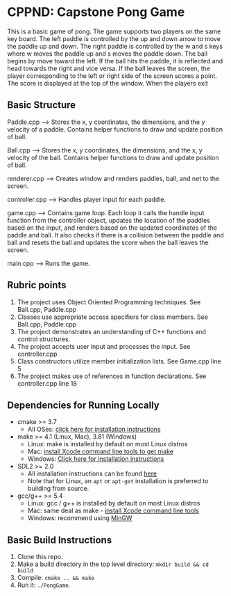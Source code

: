 # CPPND: Capstone Pong Game

This is a basic game of pong. The game supports two players on the same key board. The left paddle is controlled by the up and down arrow to move the paddle up and down. The right paddle is controlled by the w and s keys where w moves the paddle up and s moves the paddle down. The ball begins by move toward the left. If the ball hits the paddle, it is reflected and head towards the right and vice versa. If the ball leaves the screen, the player corresponding to the left or right side of the screen scores a point. The score is displayed at the top of the window. When the players exit

## Basic Structure
Paddle.cpp --> Stores the x, y coordinates, the dimensions, and the y velocity of a paddle. Contains helper functions to draw and update position of ball.

Ball.cpp --> Stores the x, y coordinates, the dimensions, and the x, y velocity of the ball. Contains helper functions to draw and update position of ball.

renderer.cpp --> Creates window and renders paddles, ball, and net to the screen.

controller.cpp --> Handles player input for each paddle.

game.cpp --> Contains game loop. Each loop it calls the handle input function from the controller object, updates the location of the paddles based on the input, and 
renders based on the updated coordinates of the paddle and ball. It also checks if there is a collision between the paddle and ball and resets the ball and updates the score when the ball leaves the screen.

main.cpp --> Runs the game.

## Rubric points
1. The project uses Object Oriented Programming techniques. See Ball.cpp, Paddle.cpp
2. Classes use appropriate access specifiers for class members. See Ball.cpp, Paddle.cpp
3. The project demonstrates an understanding of C++ functions and control structures. 
4. The project accepts user input and processes the input. See controller.cpp 
5. Class constructors utilize member initialization lists. See Game.cpp line 5
6. The project makes use of references in function declarations. See controller.cpp line 18
## Dependencies for Running Locally
* cmake >= 3.7
  * All OSes: [click here for installation instructions](https://cmake.org/install/)
* make >= 4.1 (Linux, Mac), 3.81 (Windows)
  * Linux: make is installed by default on most Linux distros
  * Mac: [install Xcode command line tools to get make](https://developer.apple.com/xcode/features/)
  * Windows: [Click here for installation instructions](http://gnuwin32.sourceforge.net/packages/make.htm)
* SDL2 >= 2.0
  * All installation instructions can be found [here](https://wiki.libsdl.org/Installation)
  * Note that for Linux, an `apt` or `apt-get` installation is preferred to building from source.
* gcc/g++ >= 5.4
  * Linux: gcc / g++ is installed by default on most Linux distros
  * Mac: same deal as make - [install Xcode command line tools](https://developer.apple.com/xcode/features/)
  * Windows: recommend using [MinGW](http://www.mingw.org/)

## Basic Build Instructions

1. Clone this repo.
2. Make a build directory in the top level directory: `mkdir build && cd build`
3. Compile: `cmake .. && make`
4. Run it: `./PongGame`.